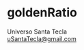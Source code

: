 # goldenRatio
Universo Santa Tecla  
[uSantaTecla@gmail.com](mailto:uSantaTecla@gmail.com)  

[//]: <> (
aureo, rectangulo a reconocer
triangulo pascal/Tartaglia
numeros triangulares
Muchas consultas: https://www.youtube.com/watch?v=yDyMSliKsxI
dibujo de conejos: 1 pareja joven/madura, 2 parejas jovenes/maduras, ...
...
)


